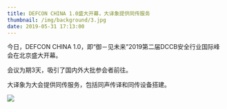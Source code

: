 ```yaml
---
title: DEFCON CHINA 1.0盛大开幕，大译象提供同传服务
thumbnail: /img/background/3.jpg
date: 2019-05-31 17:13:00
---
```



今日，DEFCON CHINA 1.0，即“御－见未来”2019第二届DCCB安全行业国际峰会在北京盛大开幕。

会议为期3天，吸引了国内外大批参会者前往。

大译象为大会提供同传服务，包括同声传译和同传设备搭建。

![](/img/case/sync/10/1.jpg)
